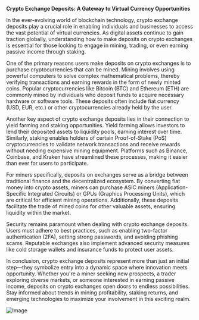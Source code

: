 **Crypto Exchange Deposits: A Gateway to Virtual Currency Opportunities**

In the ever-evolving world of blockchain technology, crypto exchange deposits play a crucial role in enabling individuals and businesses to access the vast potential of virtual currencies. As digital assets continue to gain traction globally, understanding how to make deposits on crypto exchanges is essential for those looking to engage in mining, trading, or even earning passive income through staking.

One of the primary reasons users make deposits on crypto exchanges is to purchase cryptocurrencies that can be mined. Mining involves using powerful computers to solve complex mathematical problems, thereby verifying transactions and earning rewards in the form of newly minted coins. Popular cryptocurrencies like Bitcoin (BTC) and Ethereum (ETH) are commonly mined by individuals who deposit funds to acquire necessary hardware or software tools. These deposits often include fiat currency (USD, EUR, etc.) or other cryptocurrencies already held by the user.

Another key aspect of crypto exchange deposits lies in their connection to yield farming and staking opportunities. Yield farming allows investors to lend their deposited assets to liquidity pools, earning interest over time. Similarly, staking enables holders of certain Proof-of-Stake (PoS) cryptocurrencies to validate network transactions and receive rewards without needing expensive mining equipment. Platforms such as Binance, Coinbase, and Kraken have streamlined these processes, making it easier than ever for users to participate.

For miners specifically, deposits on exchanges serve as a bridge between traditional finance and the decentralized ecosystem. By converting fiat money into crypto assets, miners can purchase ASIC miners (Application-Specific Integrated Circuits) or GPUs (Graphics Processing Units), which are critical for efficient mining operations. Additionally, these deposits facilitate the trade of mined coins for other valuable assets, ensuring liquidity within the market.

Security remains paramount when dealing with crypto exchange deposits. Users must adhere to best practices, such as enabling two-factor authentication (2FA), setting strong passwords, and avoiding phishing scams. Reputable exchanges also implement advanced security measures like cold storage wallets and insurance funds to protect user assets.

In conclusion, crypto exchange deposits represent more than just an initial step—they symbolize entry into a dynamic space where innovation meets opportunity. Whether you're a miner seeking new prospects, a trader exploring diverse markets, or someone interested in earning passive income, deposits on crypto exchanges open doors to endless possibilities. Stay informed about trends in mining profitability, staking returns, and emerging technologies to maximize your involvement in this exciting realm.

![Image](https://github.com/user-attachments/assets/31692037-0104-4703-abd1-696b6a7dd41b)